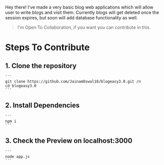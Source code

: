 Hey there!
I've made a very basic blog web applications which will allow user to write blogs and visit them.
Currently blogs will get deleted once the session expires, but soon will add database functionality as well.

> I'm Open To Collaboration, if you want you can contribute in this. 

# Steps To Contribute 
## 1. Clone the repository
    ```
    git clone https://github.com/JainamOswal18/blogeasy3.0.git /n
    cd blogeasy3.0
    ```

## 2. Install Dependencies
    ```
    npm i
    ```

## 3. Check the Preview on localhost:3000
    ```
    node app.js
    ```